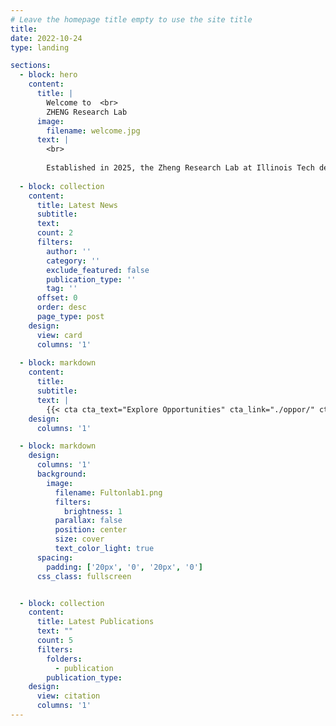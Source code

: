 ```yaml
---
# Leave the homepage title empty to use the site title
title:
date: 2022-10-24
type: landing

sections:
  - block: hero
    content:
      title: |
        Welcome to  <br>
        ZHENG Research Lab
      image:
        filename: welcome.jpg
      text: |
        <br>
        
        Established in 2025, the Zheng Research Lab at Illinois Tech develops programmable nucleic acid nanotechnologies for molecular sensing and smart diagnostics.
  
  - block: collection
    content:
      title: Latest News
      subtitle:
      text:
      count: 2
      filters:
        author: ''
        category: ''
        exclude_featured: false
        publication_type: ''
        tag: ''
      offset: 0
      order: desc
      page_type: post
    design:
      view: card
      columns: '1'
  
  - block: markdown
    content:
      title:
      subtitle:
      text: |
        {{< cta cta_text="Explore Opportunities" cta_link="./oppor/" cta_new_tab="false" cta_alt_text="Meet with Mengxi" cta_alt_link="./people/" cta_alt_new_tab="false" >}}
    design:
      columns: '1'

  - block: markdown
    design:
      columns: '1'
      background:
        image: 
          filename: Fultonlab1.png
          filters:
            brightness: 1
          parallax: false
          position: center
          size: cover
          text_color_light: true
      spacing:
        padding: ['20px', '0', '20px', '0']
      css_class: fullscreen


  - block: collection
    content:
      title: Latest Publications
      text: ""
      count: 5
      filters:
        folders:
          - publication
        publication_type: 
    design:
      view: citation
      columns: '1'
---
```

